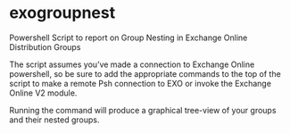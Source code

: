 # exogroupnest
Powershell Script to report on Group Nesting in Exchange Online Distribution Groups

The script assumes you’ve made a connection to Exchange Online powershell, so be sure to add the appropriate commands to the top of the script to make a remote Psh connection to EXO or invoke the Exchange Online V2 module.

Running the command will produce a graphical tree-view of your groups and their nested groups.

